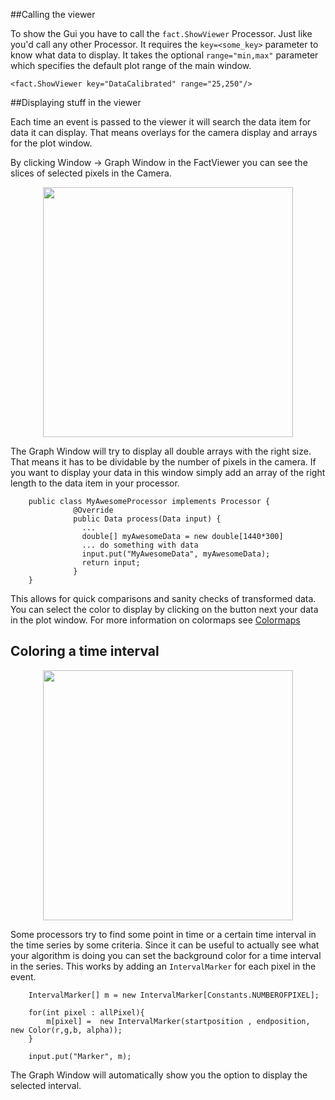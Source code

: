 ##Calling the viewer

To show the Gui you have to call the `fact.ShowViewer` Processor. Just like you'd call any other Processor.
It requires the `key=<some_key>` parameter to know what data to display. It takes the optional `range="min,max"` 
parameter which specifies the default plot range of the main window.

    
    <fact.ShowViewer key="DataCalibrated" range="25,250"/>



##Displaying stuff in the viewer

Each time an event is passed to the viewer it will search the data item for data it can display. That means
overlays for the camera display and arrays for the plot window.

By clicking Window -> Graph Window in the FactViewer you can see the slices of selected pixels in the Camera.

<div style="text-align: center;">
   <img src="../images/graph_window_multiple.png" style="width:400px;" />
</div>

The Graph Window will try to display all double arrays with the right size. That means it has to be dividable
by the number of pixels in the camera. If you want to display your data in this window simply add an 
array of the right length to the data item in your processor. 

        public class MyAwesomeProcessor implements Processor {
                  @Override
                  public Data process(Data input) {
                    ...
                    double[] myAwesomeData = new double[1440*300]
                    ... do something with data
                    input.put("MyAwesomeData", myAwesomeData);
                    return input;
                  }
        }
        
        
This allows for quick comparisons and sanity checks of transformed data. You can select the color to display
by clicking on the button next your data in the plot window. For more information on colormaps see 
[Colormaps](colormaps.html)


## Coloring a time interval

<div style="text-align: center;">
   <img src="../images/graph_window_marker.png" style="width:400px;" />
</div>


Some processors try to find some point in time or a certain time interval in the time series by some criteria.
Since it can be useful to actually see what your algorithm is doing you can set the background color for a time interval
in the series. This works by adding an `IntervalMarker` for each pixel in the event.

        IntervalMarker[] m = new IntervalMarker[Constants.NUMBEROFPIXEL];

        for(int pixel : allPixel){
            m[pixel] =  new IntervalMarker(startposition , endposition, new Color(r,g,b, alpha));
        }

		input.put("Marker", m);

The Graph Window will automatically show you the option to display the selected interval.
